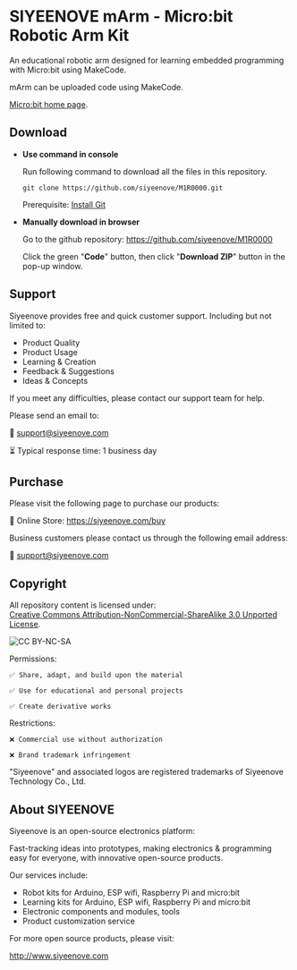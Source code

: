 # SIYEENOVE mArm - Micro:bit Robotic Arm Kit

An educational robotic arm designed for learning embedded programming with Micro:bit using MakeCode.

mArm can be uploaded code using MakeCode.

[Micro:bit home page](https://www.microbit.org/).

## Download

* **Use command in console**

	Run following command to download all the files in this repository.

	`git clone https://github.com/siyeenove/M1R0000.git`

	Prerequisite: [Install Git](https://git-scm.com/downloads)

* **Manually download in browser**

	Go to the github repository: https://github.com/siyeenove/M1R0000

	Click the green "**Code**" button, then click "**Download ZIP**" button in the pop-up window.

## Support

Siyeenove provides free and quick customer support. Including but not limited to:

* Product Quality
* Product Usage
* Learning & Creation
* Feedback & Suggestions
* Ideas & Concepts

If you meet any difficulties, please contact our support team for help.

Please send an email to:

📧 support@siyeenove.com    

⏳ Typical response time: 1 business day

## Purchase

Please visit the following page to purchase our products:

🛒 Online Store: https://siyeenove.com/buy

Business customers please contact us through the following email address:

📧 support@siyeenove.com

## Copyright

All repository content is licensed under:    
 [Creative Commons Attribution-NonCommercial-ShareAlike 3.0 Unported License](http://creativecommons.org/licenses/by-nc-sa/3.0/).

![CC BY-NC-SA](https://i.creativecommons.org/l/by-nc-sa/3.0/88x31.png)

Permissions:

    ✅ Share, adapt, and build upon the material

    ✅ Use for educational and personal projects

	✅ Create derivative works

Restrictions:

    ❌ Commercial use without authorization

    ❌ Brand trademark infringement

"Siyeenove" and associated logos are registered trademarks of Siyeenove Technology Co., Ltd.

## About SIYEENOVE

Siyeenove is an open-source electronics platform:

Fast-tracking ideas into prototypes, making electronics & programming easy for everyone, with innovative open-source products.

Our services include:

* Robot kits for Arduino, ESP wifi, Raspberry Pi and micro:bit
* Learning kits for Arduino, ESP wifi, Raspberry Pi and micro:bit
* Electronic components and modules, tools
* Product customization service

For more open source products, please visit:

http://www.siyeenove.com
